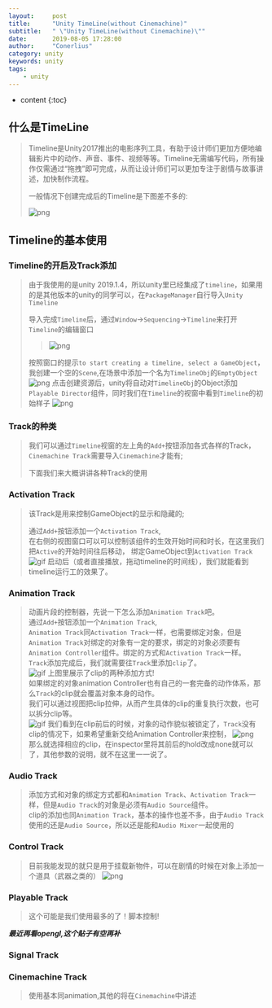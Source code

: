 ```yaml
---
layout:     post
title:      "Unity TimeLine(without Cinemachine)"
subtitle:   " \"Unity TimeLine(without Cinemachine)\""
date:       2019-08-05 17:28:00
author:     "Conerlius"
category: unity
keywords: unity
tags:
    - unity
---
```

* content
{:toc}

## 什么是TimeLine
> Timeline是Unity2017推出的电影序列工具，有助于设计师们更加方便地编辑影片中的动作、声音、事件、视频等等。Timeline无需编写代码，所有操作仅需通过“拖拽”即可完成，从而让设计师们可以更加专注于剧情与故事讲述，加快制作流程。
> 
> 一般情况下创建完成后的Timeline是下图差不多的:
> 
> ![png](/images/2017_1_feature_timeline.png)

## Timeline的基本使用
### Timeline的开启及Track添加
> 由于我使用的是unity 2019.1.4，所以unity里已经集成了`timeline`，如果用的是其他版本的unity的同学可以，在`PackageManager`自行导入`Unity Timeline`
> 
> 导入完成`Timeline`后，通过`Window`->`Sequencing`->`Timeline`来打开`Timeline`的编辑窗口
>> ![png](/images/Timeline_window.png)
> 
> 按照窗口的提示`to start creating a timeline, select a GameObject`，我创建一个空的`Scene`,在场景中添加一个名为`TimelineObj`的`EmptyObject`
> ![png](/images/timeline_selectObj.png)
> 点击创建资源后，unity将自动对`TimelineObj`的Object添加`Playable Director`组件，同时我们在`Timeline`的视窗中看到`Timeline`的初始样子
> ![png](/images/timeline_init.png)
> 
### Track的种类
> 我们可以通过`Timeline`视窗的左上角的`Add+`按钮添加各式各样的Track，`Cinemachine Track`需要导入`Cinemachine`才能有;
>
> 下面我们来大概讲讲各种Track的使用

### Activation Track
> 该Track是用来控制GameObject的显示和隐藏的;
> 
> 通过`Add+`按钮添加一个`Activation Track`, <br>
> 在右侧的视图窗口可以可以控制该组件的生效开始时间和时长，在这里我们把`Active`的开始时间往后移动，
> 绑定GameObject到`Activation Track`
> ![gif](/images/Unity_timeline_Activation_track.gif)
> 启动后（或者直接播放，拖动timeline的时间线），我们就能看到timeline运行工的效果了。
### Animation Track
> 动画片段的控制器，先说一下怎么添加`Animation Track`吧。<br>
> 通过`Add+`按钮添加一个`Animation Track`,<br>
> `Animation Track`同`Activation Track`一样，也需要绑定对象，但是`Animation Track`对绑定的对象有一定的要求，绑定的对象必须要有`Animation Controller`组件。绑定的方式和`Activation Track`一样。<br>
> `Track`添加完成后，我们就需要往`Track`里添加`clip`了。<br>
> ![gif](/images/Unity_timeline_Animation_track.gif)
> 上图里展示了clip的两种添加方式!<br>
> 如果绑定的对象animation Controller也有自己的一套完备的动作体系，那么`Track`的clip就会覆盖对象本身的动作。<br>
> 我们可以通过视图把clip拉伸，从而产生具体的clip的重复执行次数，也可以拆分clip等。<br>
> ![gif](/images/Unity_timeline_Animation_track2.gif)
> 我们看到在clip前后的时候，对象的动作貌似被锁定了，`Track`没有clip的情况下，如果希望重新交给Animation Controller来控制，
> ![png](/images/Unity_timeline_Animation_track3.png)<br>
> 那么就选择相应的clip，在inspector里将其前后的hold改成none就可以了，其他参数的说明，就不在这里一一说了。
### Audio Track
> 添加方式和对象的绑定方式都和`Animation Track`、`Activation Track`一样，但是`Audio Track`的对象是必须有`Audio Source`组件。<br>
> clip的添加也同`Animation Track`，基本的操作也差不多，由于`Audio Track`使用的还是`Audio Source`，所以还是能和`Audio Mixer`一起使用的
### Control Track
> 目前我能发现的就只是用于挂载新物件，可以在剧情的时候在对象上添加一个道具（武器之类的）
> ![png](/images/Unity_timeline_Animation_track4.gif)
### Playable Track
> 这个可能是我们使用最多的了！脚本控制!

***最近再看opengl,这个贴子有空再补***

### Signal Track
> 
### Cinemachine Track
> 使用基本同animation,其他的将在`Cinemachine`中讲述